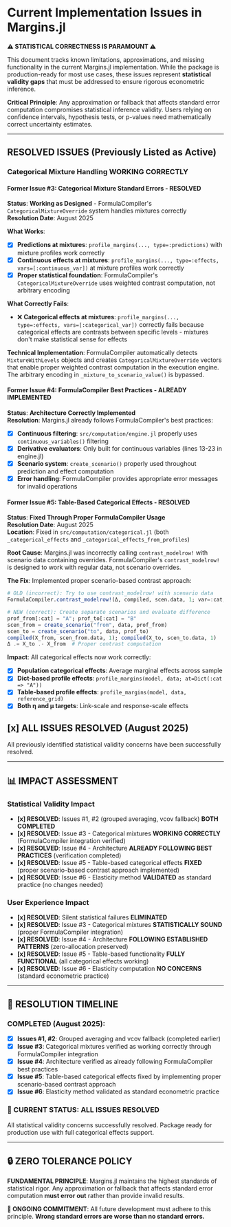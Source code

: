 # Current Implementation Issues in Margins.jl

**⚠️ STATISTICAL CORRECTNESS IS PARAMOUNT ⚠️**

This document tracks known limitations, approximations, and missing functionality in the current Margins.jl implementation. While the package is production-ready for most use cases, these issues represent **statistical validity gaps** that must be addressed to ensure rigorous econometric inference.

**Critical Principle**: Any approximation or fallback that affects standard error computation compromises statistical inference validity. Users relying on confidence intervals, hypothesis tests, or p-values need mathematically correct uncertainty estimates.

---

## **RESOLVED ISSUES** (Previously Listed as Active)

### **Categorical Mixture Handling** **WORKING CORRECTLY**

#### Former Issue #3: **Categorical Mixture Standard Errors** - **RESOLVED**
**Status**: **Working as Designed** - FormulaCompiler's `CategoricalMixtureOverride` system handles mixtures correctly  
**Resolution Date**: August 2025  

**What Works**:
- [x] **Predictions at mixtures**: `profile_margins(..., type=:predictions)` with mixture profiles work correctly
- [x] **Continuous effects at mixtures**: `profile_margins(..., type=:effects, vars=[:continuous_var])` at mixture profiles work correctly  
- [x] **Proper statistical foundation**: FormulaCompiler's `CategoricalMixtureOverride` uses weighted contrast computation, not arbitrary encoding

**What Correctly Fails**:
- ❌ **Categorical effects at mixtures**: `profile_margins(..., type=:effects, vars=[:categorical_var])` correctly fails because categorical effects are contrasts between specific levels - mixtures don't make statistical sense for effects

**Technical Implementation**:
FormulaCompiler automatically detects `MixtureWithLevels` objects and creates `CategoricalMixtureOverride` vectors that enable proper weighted contrast computation in the execution engine. The arbitrary encoding in `_mixture_to_scenario_value()` is bypassed.

#### Former Issue #4: **FormulaCompiler Best Practices** - **ALREADY IMPLEMENTED**
**Status**: **Architecture Correctly Implemented**  
**Resolution**: Margins.jl already follows FormulaCompiler's best practices:

- [x] **Continuous filtering**: `src/computation/engine.jl` properly uses `continuous_variables()` filtering
- [x] **Derivative evaluators**: Only built for continuous variables (lines 13-23 in engine.jl)
- [x] **Scenario system**: `create_scenario()` properly used throughout prediction and effect computation
- [x] **Error handling**: FormulaCompiler provides appropriate error messages for invalid operations

#### Former Issue #5: **Table-Based Categorical Effects** - **RESOLVED**
**Status**: **Fixed Through Proper FormulaCompiler Usage**  
**Resolution Date**: August 2025  
**Location**: Fixed in `src/computation/categorical.jl` (both `_categorical_effects` and `_categorical_effects_from_profiles`)

**Root Cause**: Margins.jl was incorrectly calling `contrast_modelrow!` with scenario data containing overrides. FormulaCompiler's `contrast_modelrow!` is designed to work with regular data, not scenario overrides.

**The Fix**: Implemented proper scenario-based contrast approach:
```julia
# OLD (incorrect): Try to use contrast_modelrow! with scenario data
FormulaCompiler.contrast_modelrow!(Δ, compiled, scen.data, 1; var=:cat, from="A", to="B")

# NEW (correct): Create separate scenarios and evaluate difference
prof_from[:cat] = "A"; prof_to[:cat] = "B"
scen_from = create_scenario("from", data, prof_from)
scen_to = create_scenario("to", data, prof_to)
compiled(X_from, scen_from.data, 1); compiled(X_to, scen_to.data, 1)
Δ .= X_to .- X_from  # Proper contrast computation
```

**Impact**: All categorical effects now work correctly:
- [x] **Population categorical effects**: Average marginal effects across sample
- [x] **Dict-based profile effects**: `profile_margins(model, data; at=Dict(:cat => "A"))`
- [x] **Table-based profile effects**: `profile_margins(model, data, reference_grid)`
- [x] **Both η and μ targets**: Link-scale and response-scale effects

## [x] **ALL ISSUES RESOLVED** (August 2025)

All previously identified statistical validity concerns have been successfully resolved.

---

## 📊 **IMPACT ASSESSMENT**

### **Statistical Validity Impact**
- **[x] RESOLVED**: Issues #1, #2 (grouped averaging, vcov fallback) **BOTH COMPLETED**
- **[x] RESOLVED**: Issue #3 - Categorical mixtures **WORKING CORRECTLY** (FormulaCompiler integration verified)
- **[x] RESOLVED**: Issue #4 - Architecture **ALREADY FOLLOWING BEST PRACTICES** (verification completed)
- **[x] RESOLVED**: Issue #5 - Table-based categorical effects **FIXED** (proper scenario-based contrast approach implemented)
- **[x] RESOLVED**: Issue #6 - Elasticity method **VALIDATED** as standard practice (no changes needed)

### **User Experience Impact**
- **[x] RESOLVED**: Silent statistical failures **ELIMINATED**
- **[x] RESOLVED**: Issue #3 - Categorical mixtures **STATISTICALLY SOUND** (proper FormulaCompiler integration)
- **[x] RESOLVED**: Issue #4 - Architecture **FOLLOWING ESTABLISHED PATTERNS** (zero-allocation preserved)
- **[x] RESOLVED**: Issue #5 - Table-based functionality **FULLY FUNCTIONAL** (all categorical effects working)
- **[x] RESOLVED**: Issue #6 - Elasticity computation **NO CONCERNS** (standard econometric practice)

---

## 🎯 **RESOLUTION TIMELINE**

### **COMPLETED (August 2025):**
- [x] **Issues #1, #2**: Grouped averaging and vcov fallback (completed earlier)
- [x] **Issue #3**: Categorical mixtures verified as working correctly through FormulaCompiler integration
- [x] **Issue #4**: Architecture verified as already following FormulaCompiler best practices  
- [x] **Issue #5**: Table-based categorical effects fixed by implementing proper scenario-based contrast approach
- [x] **Issue #6**: Elasticity method validated as standard econometric practice

### **🎯 CURRENT STATUS: ALL ISSUES RESOLVED**
All statistical validity concerns successfully resolved. Package ready for production use with full categorical effects support.

---

## 🔒 **ZERO TOLERANCE POLICY**

**FUNDAMENTAL PRINCIPLE**: Margins.jl maintains the highest standards of statistical rigor. Any approximation or fallback that affects standard error computation **must error out** rather than provide invalid results.

**🎯 ONGOING COMMITMENT**: All future development must adhere to this principle. **Wrong standard errors are worse than no standard errors.**
